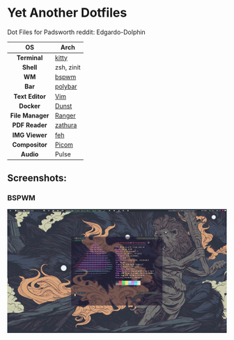 # Yet Another Dotfiles

Dot Files for Padsworth reddit: Edgardo-Dolphin

|        OS        | Arch                                          |
| :--------------: | --------------------------------------------- |
|   **Terminal**   | [kitty](https://sw.kovidgoyal.net/kitty/)     |
|    **Shell**     | zsh, zinit                                    |
|      **WM**      | [bspwm](https://github.com/baskerville/bspwm) |
|     **Bar**      | [polybar](https://polybar.github.io/)         |
| **Text Editor**  | [Vim](https://www.vim.org/)                   |
|    **Docker**    | [Dunst](https://dunst-project.org/)           |
| **File Manager** | [Ranger](https://github.com/ranger/ranger)    |
|  **PDF Reader**  | [zathura](https://pwmt.org/projects/zathura/) |
|  **IMG Viewer**  | [feh](https://feh.finalrewind.org/)           |
|  **Compositor**  | [Picom](https://github.com/yshui/picom)       |
|    **Audio**     | Pulse                                         |

<!---+
|    **Music**     | [ncmpcpp](https://rybczak.net/ncmpcpp/),mpd   |
|    **Video**     | mpv                                           |
-->

<!--
|  **GTK Theme**   | gruvbox                                       |
|  **GTK Icons**   | Zafiro                                        |
-->

## Screenshots:

### BSPWM

![yet-another-dotfiles](https://github.com/Yoliani/YetAnotherDotfiles/blob/main/assets/neofecth.png)
